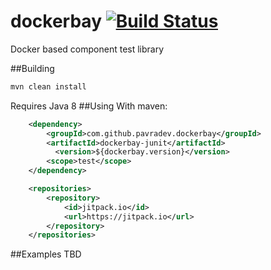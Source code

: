 # dockerbay [![Build Status](https://travis-ci.org/pavradev/dockerbay.svg?branch=master)](https://travis-ci.org/pavradev/dockerbay)
Docker based component test library

##Building
```bash
mvn clean install
```
Requires Java 8
##Using
With maven:
```xml
    <dependency>
        <groupId>com.github.pavradev.dockerbay</groupId>
        <artifactId>dockerbay-junit</artifactId>
          <version>${dockerbay.version}</version>
        <scope>test</scope>
    </dependency>
```
```xml
    <repositories>
        <repository>
            <id>jitpack.io</id>
            <url>https://jitpack.io</url>
        </repository>
    </repositories>
```

##Examples
TBD
